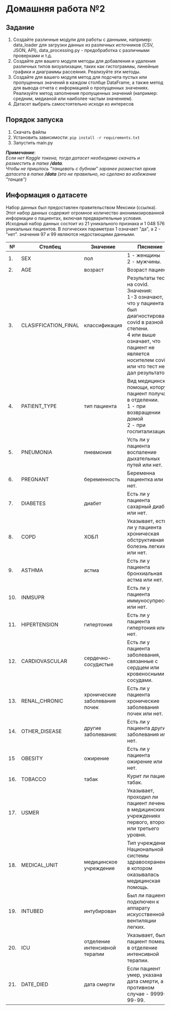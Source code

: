 # Домашняя работа №2

## Задание
1. Создайте различные модули для работы с данными, например: data_loader для загрузки данных из различных источников (CSV, JSON, API), data_processing.py - предобработка с различными проверками и т.д.
2. Создайте для вашего модуля методы для добавления и удаления различных типов визуализации, таких как гистограммы, линейные графики и диаграммы рассеяния. Реализуйте эти методы. 
3. Создайте для вашего модуля метод для подсчета пустых или пропущенных значений в каждом столбце DataFrame, а также метод для вывода отчета с информацией о пропущенных значениях. Реализуйте метод заполнения пропущенных значений (например: средним, медианой или наиболее частым значением).
4. Датасет выбрать самостоятельно исходя из интересов

## Порядок запуска
1. Скачать файлы 
2. Установить зависимости: `pip install -r requirements.txt `
3. Запустить main.py

**_Примечание_**:<br>
_Если нет Kaggle токена, тогда датасет необходимо скачать и разместить в папке **/data**.<br>
Чтобы не пришлось "танцевать с бубном" заранее разместил архив датасета в папке **/data** (это не правильно, но сделано во избежание "танцев")_

## Информация о датасете

Набор данных был предоставлен правительством Мексики (ссылка). 
Этот набор данных содержит огромное количество анонимизированной информации о пациентах, 
включая предварительные условия. Исходный набор данных состоит из 21 уникального признака и 1 048 576
уникальных пациентов. В логических параметрах 1 означает "да", а 2 - "нет". значения 97 и 99 
являются недостающими данными.

| №   | Столбец              | Значение                      | Пяснение                                                                                                                                                                                                          |
|-----|----------------------|-------------------------------|-------------------------------------------------------------------------------------------------------------------------------------------------------------------------------------------------------------------|
| 1.  | SEX                  | пол                           | 1 - женщины<br>2 - мужчины.                                                                                                                                                                                       |
| 2.  | AGE                  | возраст                       | Возраст      пациента.                                                                                                                                                                                            |
| 3.  | CLASIFFICATION_FINAL | классификация                 | Результаты теста на covid. Значения:<br> 1-3 означают, что у пациента был диагностирован covid в разной степени.<br>4 или выше означает, что пациент не является носителем covid или что тест не дал результатов. |
| 4.  | PATIENT_TYPE         | тип пациента                  | Вид медицинской помощи, которую пациент получал в отделении. <br>1 - при возвращении домой<br>2 - при госпитализации.                                                                                             |
| 5.  | PNEUMONIA            | пневмония                     | Усть ли у пациента воспаление дыхательных путей или нет.                                                                                                                                                          |
| 6.  | PREGNANT             | беременность                  | Беременна пациентка или нет.                                                                                                                                                                                      |
| 7.  | DIABETES             | диабет                        | Есть ли у пациента сахарный диабет или нет.                                                                                                                                                                       |
| 8.  | COPD                 | ХОБЛ                          | Указывает, есть ли у пациента хроническая обструктивная болезнь легких или нет.                                                                                                                                   |
| 9.  | ASTHMA               | астма                         | Есть ли у пациента бронхиальная астма или нет.                                                                                                                                                                    |
| 10. | INMSUPR              |                               | Есть ли у пациента иммуносупрессия или нет.                                                                                                                                                                       |
| 11. | HIPERTENSION         | гипертония                    | Есть ли у пациента гипертония или нет.                                                                                                                                                                            |
| 12. | CARDIOVASCULAR       | сердечно-сосудистые           | Есть ли у пациента заболевания, связанные с сердцем или кровеносными сосудами.                                                                                                                                    |
| 13. | RENAL_CHRONIC        | хронические заболевания почек | Есть ли у пациента хронические заболевания почек или нет.                                                                                                                                                         |
| 14. | OTHER_DISEASE        | другие заболевания:           | Есть ли у пациента другие заболевания или нет.                                                                                                                                                                    |
| 15  | OBESITY              | ожирение                      | Есть ли у пациента ожирение или нет.                                                                                                                                                                              |
| 16. | TOBACCO              | табак                         | Курит ли пациент табак.                                                                                                                                                                                           |
| 17. | USMER                |                               | Указывает, проходил ли пациент лечение в медицинских учреждениях первого, второго или третьего уровня.                                                                                                            |
| 18. | MEDICAL_UNIT         | медицинское учреждение        | Тип учреждения Национальной системы здравоохранения, в котором оказывалась медицинская помощь.                                                                                                                    |
| 19. | INTUBED              | интубирован                   | Был ли пациент подключен к аппарату искусственной вентиляции легких.                                                                                                                                              |
| 20. | ICU                  | отделение интенсивной терапии | Указывает, был ли пациент помещен в отделение интенсивной терапии.                                                                                                                                                |
| 21. | DATE_DIED            | дата смерти                   | Если пациент умер, указана дата смерти, а в противном случае - 9999-99-99.                                                                                                                                        |
